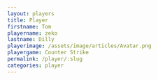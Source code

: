 ```yaml
---
layout: players
title: Player
firstname: Tom
playername: zeko
lastname: Dilly
playerimage: /assets/image/articles/Avatar.png
playergame: Counter Strike
permalink: /player/:slug
categories: player
---
```

